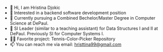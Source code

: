 - 👋 Hi, I am Hristina Djokic
- 👀 Interested in a backend software development position
- 🌱 Currently pursuing a Combined Bechelor/Master Degree in Computer Science at DePaul. 
- 🤝 SI Leader (similar to a teaching assistant) for Data Structures I and II at DePaul. Previously SI for Computer Systems I.
- 👩‍💻 Favorite project: Tennis-Color-Picker Repository
- 📫 You can reach me via email: hristtina99@gmail.com

<!---
hdjokic/hdjokic is a ✨ special ✨ repository because its `README.md` (this file) appears on your GitHub profile.
You can click the Preview link to take a look at your changes.
--->
